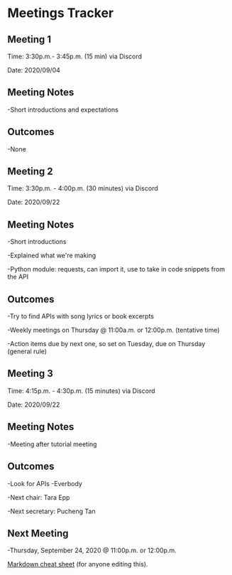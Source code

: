 # **Meetings Tracker**

## **Meeting 1**

Time: 3:30p.m.- 3:45p.m. (15 min) via Discord

Date: 2020/09/04

## Meeting Notes
-Short introductions and expectations

## Outcomes
-None


## **Meeting 2**

Time: 3:30p.m. - 4:00p.m. (30 minutes) via Discord

Date: 2020/09/22

## Meeting Notes
-Short introductions

-Explained what we're making

-Python module: requests, can import it, use to take in code snippets from the API 

## Outcomes
-Try to find APIs with song lyrics or book excerpts

-Weekly meetings on Thursday @ 11:00a.m. or 12:00p.m. (tentative time)

-Action items due by next one, so set on Tuesday, due on Thursday (general rule)

## **Meeting 3**

Time: 4:15p.m. - 4:30p.m. (15 minutes) via Discord

Date: 2020/09/22

## Meeting Notes

-Meeting after tutorial meeting

## Outcomes
-Look for APIs -Everbody

-Next chair: Tara Epp

-Next secretary: Pucheng Tan

## Next Meeting 
-Thursday, September 24, 2020 @ 11:00p.m. or 12:00p.m.

[Markdown cheat sheet](https://support.squarespace.com/hc/en-us/articles/206543587-Markdown-cheat-sheet "Title") (for anyone editing this).
